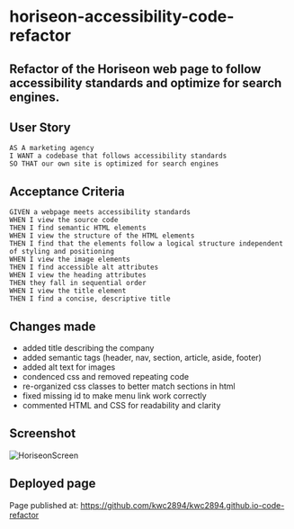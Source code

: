 # horiseon-accessibility-code-refactor

## Refactor of the Horiseon web page to follow accessibility standards and optimize for search engines.

## User Story

```
AS A marketing agency
I WANT a codebase that follows accessibility standards
SO THAT our own site is optimized for search engines
```

## Acceptance Criteria

```
GIVEN a webpage meets accessibility standards
WHEN I view the source code
THEN I find semantic HTML elements
WHEN I view the structure of the HTML elements
THEN I find that the elements follow a logical structure independent of styling and positioning
WHEN I view the image elements
THEN I find accessible alt attributes
WHEN I view the heading attributes
THEN they fall in sequential order
WHEN I view the title element
THEN I find a concise, descriptive title
```

## Changes made

- added title describing the company
- added semantic tags (header, nav, section, article, aside, footer)
- added alt text for images
- condenced css and removed repeating code
- re-organized css classes to better match sections in html
- fixed missing id to make menu link work correctly
- commented HTML and CSS for readability and clarity


## Screenshot

![HoriseonScreen]()

## Deployed page

Page published at: https://github.com/kwc2894/kwc2894.github.io-code-refactor
